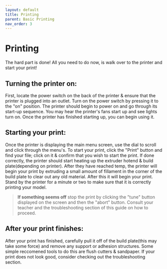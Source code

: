```yaml
---
layout: default
title: Printing
parent: Basic Printing
nav_order: 3
---
```


# Printing

The hard part is done! All you need to do now, is walk over to the printer and start your print!

## Turning the printer on:

First, locate the power switch on the back of the printer & ensure that the printer is plugged into an outlet. Turn on the power switch by pressing it to the "on" position. The printer should begin to power on and go through its start-up sequence. You may hear the printer's fans start up and see lights turn on. Once the printer has finished starting up, you can begin using it.  

## Starting your print:

Once the printer is displaying the main menu screen, use the dial to scroll and click through the menu's. To start your print, click the "Print" button and find your file; click on it & confirm that you wish to start the print. If done correctly, the printer should start heating up the extruder hotend & build plate(depending on printer). After they have reached temp, the printer will begin your print by extruding a small amount of fillament in the corner of the build plate to clear out any old material. After this it will begin your print. Stand by the printer for a minute or two to make sure that it is correctly printing your model. 


> **If something seems off** stop the print by clicking the "tune" button displayed on the screen and then the "abort" button. Consult your teacher and the troubleshooting section of this guide on how to proceed.

## After your print finishes:

After your print has finished, carefully pull it off of the build plate(this may take some force) and remove any support or adhesion structures. Some simple reccomened tools to do this are flush cutters & sandpaper. If your print does not look good, consider checking out the troubleshooting section.
